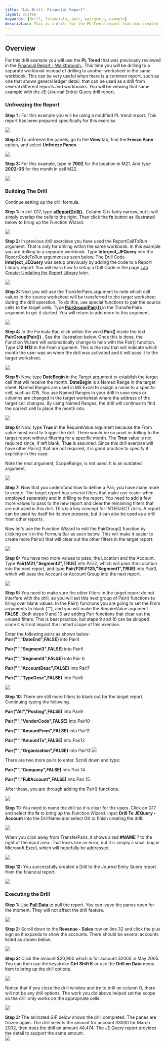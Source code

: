 ```yaml
---
title: "Lab Drill: Financial Report"
layout: custom
keywords: [drill, financials, pair, pairgroup, example]
description: This is a drill for the PL Trend report that was created in a previous walkthrough. This time you will be drilling to a separate workbook instead of to another worksheet.
---
```

* * *

##  **Overview**

For this drill example you will use the **PL Trend** that was previously reviewed in the [ Financial Report - Walkthrough ](/wAbout/Financial-Report.html) . This time you will be drilling to a separate workbook instead of drilling to another worksheet in the same workbook. This can be very useful when there is a common report, such as one that shows general ledger detail, that can be used as a drill from several different reports and workbooks. You will be viewing that same example with the JE  (Journal Entry)  Query drill report. 


###  Unfreezing the Report 

**Step 1** : For this example you will be using a modified PL trend report. This report has been prepared specifically for this exercise. 

![](/images/L-Drill-Financial/01.png)
<br>
  


**Step 2:** To unfreeze the panels, go to the **View** tab, find the **Freeze Pane** option, and select **Unfreeze Panes**. 

![](/images/L-Drill-Financial/02.png)
<br>
  


**Step 3:** For this example, type in **7002** for the location in M21. And type **2002-05** for the month in cell M22. 

![](/images/L-Drill-Financial/03.png)
<br>
  


###  Building The Drill 

Continue setting up the drill formula. 

**Step 1:** In cell G17, type [ **=ReportDrill()** ](/wIndex/ReportDrill.html). Column G is fairly narrow, but it will simply overlap the cells to the right. Then click the **fx** button as illustrated below to bring up the Function Wizard. 

![](/images/L-Drill-Financial/04.png)
<br>
  


**Step 2:** In previous drill exercises you have used the ReportCellToRun argument. That is only for drilling within the same workbook. In this example you are drilling to a separate workbook. Type **Interject_JEQuery** into the ReportCodeToRun argument as seen below. The Drill Code **Interject_JEQuery** was setup previously by adding the code to a Report Library report. You will learn how to setup a Drill Code in the page [ Lab Create: Updating the Report Library ](/wGetStarted/L-Create-UpdatingReportLibrary.html) later. 

![](/images/L-Drill-Financial/05.png)
<br>
  


**Step 3:** Next you will use the  TransferPairs argument to note which cell values in the source worksheet will be transferred to the target worksheet during the drill operation. To do this, use special functions to pair the source cells to the target cells. Type  [ **PairGroup(Pair())** ](/wIndex/PairGroup.html) in the TransferPairs argument to get it started. You will return to add more to this argument. 

![](/images/L-Drill-Financial/06.png)
<br>
  


**Step 4:** In the Formula Bar, click within the word **Pair()** inside the text **PairGroup(Pair())** . See the illustration below. Once this is done, the Function Wizard will automatically change to help with the Pair() function. Type **L12:N12** in the From argument. This is the row that will indicate which month the user was on when the drill was activated and it will pass it to the target worksheet. 

![](/images/L-Drill-Financial/07.png)
<br>
  


**Step 5:** Now, type **DateBegin** in the Target argument to establish the target cell that will receive the month. **DateBegin** is a Named Range in the target sheet. Named Ranges are used in MS Excel to assign a name to a specific cell, such as G15. You use Named Ranges in your drill in case rows or columns are changed in the target worksheet where the address of the target cell changes. By using Named Ranges, the drill will continue to find the correct cell to place the month into. 

![](/images/L-Drill-Financial/08.png)
<br>
  


**Step 6:** Now, type **True** in the RequireValue argument because the From value must exist to trigger the drill. There would be no point in drilling to the target report without filtering for a specific month. The **True** value is not required since, if left blank, **True** is assumed. Since this drill exercise will have other Pairs() that are not required, it is good practice to specify it explicitly in this case. 

Note the next argument, ScopeRange, is not used. It is an outdated argument. 

![](/images/L-Drill-Financial/09.png)
<br>
  


**Step 7:** Now that you understand how to define a Pair, you have many more to create. The target report has several filters that make use easier when employed separately and in drilling to the report. You need to add a few more values to pass to the new report and clear the remaining filters that are not used in this drill. This is a key concept for INTERJECT drills. A report can be used by itself for its own purpose, but it can also be used as a drill from other reports. 

Now let's use the Function Wizard to edit the PairGroup() function by clicking on it in the Formula Bar as seen below. This will make it easier to create more Pairs() that will clear out the other filters in the target report. 

![](/images/L-Drill-Financial/10.png)
<br>
  


**Step 8:** You have two more values to pass, the Location and the Account. Type **Pair(M21,"Segment2",TRUE)** into Pair2, which will pass the Location into the next report, and type **Pair(F26:F125,"Segment1",TRUE)** into Pair3, which will pass the Account or Account Group into the next report. 

![](/images/L-Drill-Financial/11.png)
<br>
  


**Step 9:** You need to make sure the other filters in the target report do not interfere with the drill, so you will set this next group of Pair() functions to bring over blank values. In the Pair() functions you are going to set the From arguments to blank (""), and you will make the RequireValue argument **FALSE** . Both steps 9 and 10 are adding Pair functions that clear out the unused filters. This is best practice, but steps 9 and 10 can be skipped since it will not impact the limited scope of this exercise. 

Enter the following pairs as shown below:   
**Pair("","DateEnd",FALSE)** into Pair4 

**Pair("","Segment3",FALSE)** into Pair5 

**Pair("","Segment4",FALSE)** into Pair 6 

**Pair("","AccountDesc",FALSE)** Into Pair7 

**Pair("","TypeDesc",FALSE)** Into Pair8 

![](/images/L-Drill-Financial/12.png)
<br>
  


**Step 10:** There are still more filters to blank out for the target report. Continuing typing the following. 

**Pair("All","Posting",FALSE)** into Pair9 

**Pair("","VendorCode",FALSE)** into Pair10 

**Pair("","AmountFrom",FALSE)** into Pair11 

**Pair("","AmountTo",FALSE)** into Pair12 

**Pair("","Organization",FALSE)** into Pair13 
![](/images/L-Drill-Financial/13.png)
<br>
  


There are two more pairs to enter. Scroll down and type: 

**Pair("","Company",FALSE)** into Pair 14 

**Pair("","FullAccount",FALSE)** into Pair 15. 

After these, you are through adding the Pair() functions. 

![](/images/L-Drill-Financial/14.png)
<br>
  


**Step 11:** You need to name the drill so it is clear for the users. Click on G17 and select the **fx** to bring up the Function Wizard. Input **Drill To JEQuery - Account** into the DrillName and select OK to finish creating the drill. 

![](/images/L-Drill-Financial/15.png)
<br>
  


When you click away from TransferPairs, it shows a red **#NAME** ? to the right of the input area. That looks like an error, but it is simply a small bug in Microsoft Excel, which will hopefully be addressed. 

![](/images/L-Drill-Financial/16.png)
<br>
  


**Step 12:** You successfully created a Drill to the Journal Entry Query report from the financial report. 

![](/images/L-Drill-Financial/17.png)
<br>

###  Executing the Drill 

**Step 1:** Use [ **Pull Data** ](/wGetStarted/INTERJECT-Ribbon-Menu-Items.html) to pull the report. You can leave the panes open for the moment. They will not affect the drill feature. 

![](/images/L-Drill-Financial/18.png)
<br>
  


**Step 2:** Scroll down to the **Revenue - Sales** row on line 32 and click the plus sign so it expands to show the accounts. There should be several accounts listed as shown below. 

![](/images/L-Drill-Financial/19.png)
<br>
  


**Step 3:** Click the amount $20,900 which is for account 32000 in May 2005. You can then use the keystroke **Ctrl Shift K** or use the **Drill on Data** menu item to bring up the drill options. 

![](/images/L-Drill-Financial/20.png)
<br>
  


Notice that if you close the drill window and try to drill on column O, there will not be any drill options. The work you did above helped set the scope so the drill only works on the appropriate cells. 

![](/images/L-Drill-Financial/21.png)
<br>
  


**Step 3:** The animated GIF below shows the drill completed. The panes are frozen again. The drill selects the amount for account 33000 for March 2002, then does the drill on amount 44,474. The JE Query report provides the detail to support the same amount.   
![](/images/L-Drill-Financial/22.gif)
<br>
